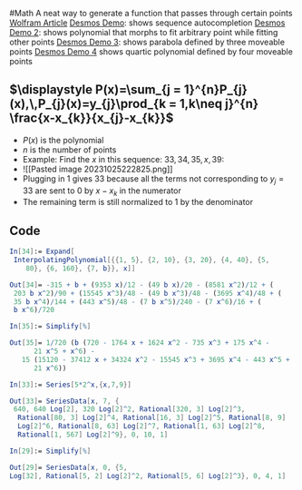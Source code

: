 #Math 
A neat way to generate a function that passes through certain points
[Wolfram Article](https://mathworld.wolfram.com/LagrangeInterpolatingPolynomial.html)
[Desmos Demo](https://www.desmos.com/calculator/3islcgj7ga): shows sequence autocompletion
[Desmos Demo 2](https://www.desmos.com/calculator/tjtadfqi3g): shows polynomial that morphs to fit arbitrary point while fitting other points
[Desmos Demo 3](https://www.desmos.com/calculator/fwvgzua9eq): shows parabola defined by three moveable points
[Desmos Demo 4](https://www.desmos.com/calculator/rffsp9cahg) shows quartic polynomial defined by four moveable points
## $\displaystyle P(x)=\sum_{j = 1}^{n}P_{j}(x),\,P_{j}(x)=y_{j}\prod_{k = 1,k\neq j}^{n} \frac{x-x_{k}}{x_{j}-x_{k}}$
* $\displaystyle P(x)$ is the polynomial
* $\displaystyle n$ is the number of points
* Example: Find the $\displaystyle x$ in this sequence: $\displaystyle 33,34,35,x,39$:
* ![[Pasted image 20231025222825.png]]
* Plugging in 1 gives 33 because all the terms not corresponding to $\displaystyle y_{j}=33$ are sent to $\displaystyle 0$ by $\displaystyle x-x_{k}$ in the numerator
* The remaining term is still normalized to $\displaystyle 1$ by the denominator
## Code
```Mathematica
In[34]:= Expand[
 InterpolatingPolynomial[{{1, 5}, {2, 10}, {3, 20}, {4, 40}, {5, 
    80}, {6, 160}, {7, b}}, x]]

Out[34]= -315 + b + (9353 x)/12 - (49 b x)/20 - (8581 x^2)/12 + (
 203 b x^2)/90 + (15545 x^3)/48 - (49 b x^3)/48 - (3695 x^4)/48 + (
 35 b x^4)/144 + (443 x^5)/48 - (7 b x^5)/240 - (7 x^6)/16 + (
 b x^6)/720

In[35]:= Simplify[%]

Out[35]= 1/720 (b (720 - 1764 x + 1624 x^2 - 735 x^3 + 175 x^4 - 
      21 x^5 + x^6) - 
   15 (15120 - 37412 x + 34324 x^2 - 15545 x^3 + 3695 x^4 - 443 x^5 + 
      21 x^6))

In[33]:= Series[5*2^x,{x,7,9}]

Out[33]= SeriesData[x, 7, {
 640, 640 Log[2], 320 Log[2]^2, Rational[320, 3] Log[2]^3, 
  Rational[80, 3] Log[2]^4, Rational[16, 3] Log[2]^5, Rational[8, 9] 
  Log[2]^6, Rational[8, 63] Log[2]^7, Rational[1, 63] Log[2]^8, 
  Rational[1, 567] Log[2]^9}, 0, 10, 1]

In[29]:= Simplify[%]

Out[29]= SeriesData[x, 0, {5, 
Log[32], Rational[5, 2] Log[2]^2, Rational[5, 6] Log[2]^3}, 0, 4, 1]
```